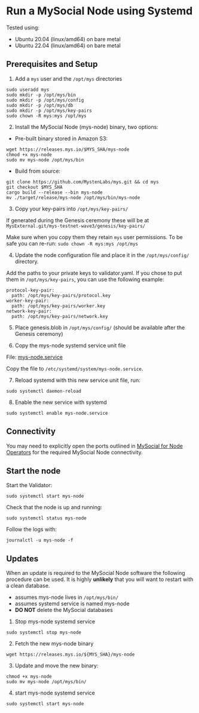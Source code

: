 # Run a MySocial Node using Systemd

Tested using:
- Ubuntu 20.04 (linux/amd64) on bare metal
- Ubuntu 22.04 (linux/amd64) on bare metal

## Prerequisites and Setup

1. Add a `mys` user and the `/opt/mys` directories

```shell
sudo useradd mys
sudo mkdir -p /opt/mys/bin
sudo mkdir -p /opt/mys/config
sudo mkdir -p /opt/mys/db
sudo mkdir -p /opt/mys/key-pairs
sudo chown -R mys:mys /opt/mys
```

2. Install the MySocial Node (mys-node) binary, two options:
    
- Pre-built binary stored in Amazon S3:
        
```shell
wget https://releases.mys.io/$MYS_SHA/mys-node
chmod +x mys-node
sudo mv mys-node /opt/mys/bin
```

- Build from source:

```shell
git clone https://github.com/MystenLabs/mys.git && cd mys
git checkout $MYS_SHA
cargo build --release --bin mys-node
mv ./target/release/mys-node /opt/mys/bin/mys-node
```

3. Copy your key-pairs into `/opt/mys/key-pairs/` 

If generated during the Genesis ceremony these will be at `MysExternal.git/mys-testnet-wave3/genesis/key-pairs/`

Make sure when you copy them they retain `mys` user permissions. To be safe you can re-run: `sudo chown -R mys:mys /opt/mys`

4. Update the node configuration file and place it in the `/opt/mys/config/` directory.

Add the paths to your private keys to validator.yaml. If you chose to put them in `/opt/mys/key-pairs`, you can use the following example: 

```
protocol-key-pair: 
  path: /opt/mys/key-pairs/protocol.key
worker-key-pair: 
  path: /opt/mys/key-pairs/worker.key
network-key-pair: 
  path: /opt/mys/key-pairs/network.key
```

5. Place genesis.blob in `/opt/mys/config/` (should be available after the Genesis ceremony)

6. Copy the mys-node systemd service unit file 

File: [mys-node.service](./mys-node.service)

Copy the file to `/etc/systemd/system/mys-node.service`.

7. Reload systemd with this new service unit file, run:

```shell
sudo systemctl daemon-reload
```

8. Enable the new service with systemd

```shell
sudo systemctl enable mys-node.service
```

## Connectivity

You may need to explicitly open the ports outlined in [MySocial for Node Operators](../mys_for_node_operators.md#connectivity) for the required MySocial Node connectivity.

## Start the node

Start the Validator:

```shell
sudo systemctl start mys-node
```

Check that the node is up and running:

```shell
sudo systemctl status mys-node
```

Follow the logs with:

```shell
journalctl -u mys-node -f
```

## Updates

When an update is required to the MySocial Node software the following procedure can be used. It is highly **unlikely** that you will want to restart with a clean database.

- assumes mys-node lives in `/opt/mys/bin/`
- assumes systemd service is named mys-node
- **DO NOT** delete the MySocial databases

1. Stop mys-node systemd service

```
sudo systemctl stop mys-node
```

2. Fetch the new mys-node binary

```shell
wget https://releases.mys.io/${MYS_SHA}/mys-node
```

3. Update and move the new binary:

```
chmod +x mys-node
sudo mv mys-node /opt/mys/bin/
```

4. start mys-node systemd service

```
sudo systemctl start mys-node
```
